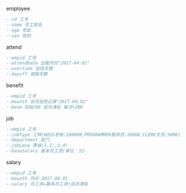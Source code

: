 employee
```sql
--id 工号
--name 员工姓名
--age 年龄
--sex 性别
```

attend
```sql
--empid 工号
--attendDate 出勤月份"2017-04-01"
--overtime 加班天数
--dayoff 请假天数
```

benefit
```sql
--empid 工号
--mounth 该月加班记录"2017-04-01"
--bene 初始为0 该月津贴 每次+200
```

job
```sql
--empid 工号
--jobType 工种(BOSS老板:100000,PROGRAMMER程序员:10000,CLERK文员:5000)
--department 部门
--jobLeve 等级(1,2:,3,4)
--baseSalary 基本月工资(单位：元)
```

salary
```sql
--empid 工号
--mounth 月份 2017-04-01
--salary 月工资=基本月工资+该月津贴
```